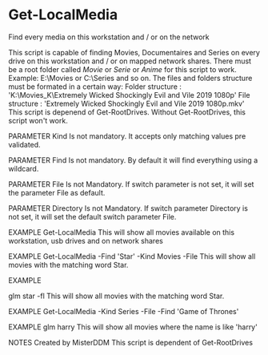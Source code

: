 # Get-LocalMedia

Find every media on this workstation and / or on the network

This script is capable of finding Movies, Documentaires and Series on every drive on this workstation and / or on mapped network shares. 
There must be a root folder called *Movie* or *Serie* or *Anime* for this script to work.
Example: E:\Movies or C:\Series and so on.
The files and folders structure must be formated in a certain way: 
Folder structure : 'K:\Movies_K\Extremely Wicked Shockingly Evil and Vile 2019 1080p'
File structure : 'Extremely Wicked Shockingly Evil and Vile 2019 1080p.mkv'
This script is depenend of Get-RootDrives. Without Get-RootDrives, this script won't work.

PARAMETER Kind
Is not mandatory. It accepts only matching values pre validated.

PARAMETER Find
Is not mandatory. By default it will find everything using a wildcard.

PARAMETER File
Is not Mandatory. If switch parameter is not set, it will set the parameter File as default.

PARAMETER Directory
Is not Mandatory. If switch parameter Directory is not set, it will set the default switch parameter File.

EXAMPLE
Get-LocalMedia
This will show all movies available on this workstation, usb drives and on network shares

EXAMPLE
Get-LocalMedia -Find 'Star' -Kind Movies -File
This will show all movies with the matching word Star.

EXAMPLE

glm star -fl
This will show all movies with the matching word Star.

EXAMPLE
Get-LocalMedia -Kind Series -File -Find 'Game of Thrones'

EXAMPLE
glm harry
This will show all movies where the name is like 'harry'

NOTES
Created by MisterDDM
This script is dependent of Get-RootDrives
